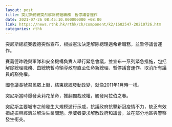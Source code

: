 ```yaml
---
layout: post
title: 突尼斯總統突然解除總理職務　暫停議會運作
date: 2021-07-26 08:45:10.000000000 +08:00
link: https://news.rthk.hk/rthk/ch/component/k2/1602547-20210726.htm
categories: rthk
---
```


突尼斯總統賽義德突然宣布，根據憲法決定解除總理邁希希職務，並暫停議會運作。

賽義德昨晚與軍隊和安全機構負責人舉行緊急會議，並宣布一系列緊急措施，包括解除總理職務、由總統暫時領導政府直至任命新總理、暫停議會運作、取消所有議員的豁免權。

國會議長號召民眾上街，結束總統發動政變，就像2011年1月時一樣。

突尼斯當時爆發茉莉花革命，推翻獨裁政權，觸發阿拉伯之春。

突尼斯主要城市之前發生大規模遊行示威，抗議政府抗擊新冠疫情不力，缺乏有效措施振興經濟並解決失業問題。示威者要求解散政府和議會，並在部分地區與警察發生衝突。
